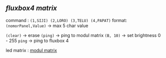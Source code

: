 *fluxbox4 matrix*
----
 command : `(1,SIJI) (2,LORO) (3,TELU) (4,PAPAT)`
 format: `(nomorPanel,Value)` -> max 5 char value

`(clear)` -> erase
 `(ping)` -> ping to modul matrix
 `(B, 10)` -> set brightness 0 - 255
 `ping` -> ping to fluxbox 4

led matrix : [modul matrix](https://github.com/galsp/modul-matrix-get-masuk)

